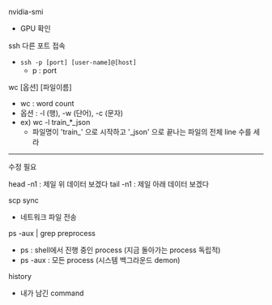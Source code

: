 nvidia-smi
- GPU 확인

ssh 다른 포트 접속
- `ssh -p [port] [user-name]@[host]`
  - p : port

wc [옵션] [파일이름]
- wc : word count
- 옵션 : -l (행), -w (단어), -c (문자)
- ex) wc -l train_*\_json
  - 파일명이 'train_' 으로 시작하고 '\_json' 으로 끝나는 파일의 전체 line 수를 세라

---
수정 필요

head -n1 : 제일 위 데이터 보겠다
tail -n1 : 제일 아래 데이터 보겠다

scp sync
- 네트워크 파일 전송

ps -aux | grep preprocess
- ps : shell에서 진행 중인 process (지금 돌아가는 process 독립적)
- ps -aux : 모든 process (시스템 백그라운드 demon)

history
- 내가 남긴 command

